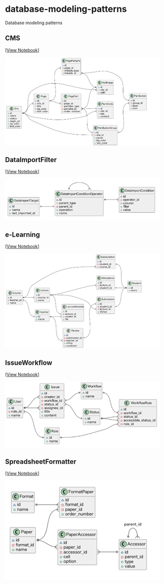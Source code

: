 # database-modeling-patterns
Database modeling patterns

## CMS
[[View Notebook](CMS.ipynb)]

![CMS](CMS/er-diagram.png)


## DataImportFilter
[[View Notebook](DataImportFilter.ipynb)]

![DataImportFilter](DataImportFilter/er-diagram.png)


## e-Learning
[[View Notebook](e-Learning.ipynb)]

![e-Learning](e-Learning/er-diagram.png)


## IssueWorkflow
[[View Notebook](IssueWorkflow.ipynb)]

![IssueWorkflow](IssueWorkflow/er-diagram.png)


## SpreadsheetFormatter
[[View Notebook](SpreadsheetFormatter.ipynb)]

![SpreadsheetFormatter](SpreadsheetFormatter/er-diagram.png)